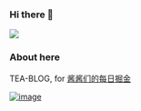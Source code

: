 ### Hi there 👋

<!--
**tea-blog/tea-blog** is a ✨ _special_ ✨ repository because its `README.md` (this file) appears on your GitHub profile.

Here are some ideas to get you started:

- 🔭 I’m currently working on ...
- 🌱 I’m currently learning ...
- 👯 I’m looking to collaborate on ...
- 🤔 I’m looking for help with ...
- 💬 Ask me about ...
- 📫 How to reach me: ...
- 😄 Pronouns: ...
- ⚡ Fun fact: ...
-->

![](https://github-readme-stats.vercel.app/api?username=tea-blog)
### About here
TEA-BLOG, for [酱酱们的每日掘金](https://juejin.cn/user/2819602825362840)

<a href="https://juejin.cn/user/2819602825362840">![image](https://user-images.githubusercontent.com/68322136/221186462-af41c1df-b439-48f6-893e-d53226d9c8e6.png)</a>
